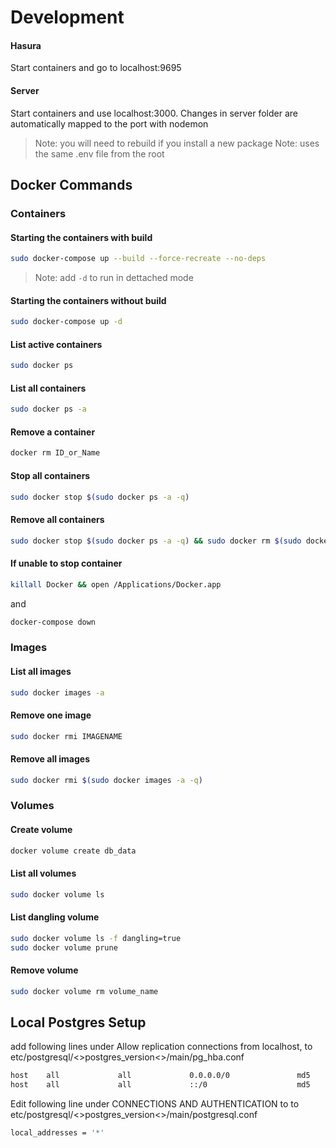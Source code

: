 # Development

#### Hasura
Start containers and go to localhost:9695

#### Server
Start containers and use localhost:3000. Changes in server folder are automatically mapped to the port with nodemon
> Note: you will need to rebuild if you install a new package
> Note: uses the same .env file from the root


## Docker Commands

### Containers
#### Starting the containers with build
```sh
sudo docker-compose up --build --force-recreate --no-deps
```
> Note: add `-d` to run in dettached mode


#### Starting the containers without build
```sh
sudo docker-compose up -d
```

#### List active containers
```sh
sudo docker ps
```

#### List all containers
```sh
sudo docker ps -a
```

#### Remove a container
```sh
docker rm ID_or_Name
```

#### Stop all containers
```sh
sudo docker stop $(sudo docker ps -a -q)
```

#### Remove all containers
```sh
sudo docker stop $(sudo docker ps -a -q) && sudo docker rm $(sudo docker ps -a -q) && sudo docker volume prune
```

#### If unable to stop container
```sh
killall Docker && open /Applications/Docker.app
```
and
```sh
docker-compose down
```


### Images
#### List all images
```sh
sudo docker images -a
```

#### Remove one image
```sh
sudo docker rmi IMAGENAME
```

#### Remove all images
```sh
sudo docker rmi $(sudo docker images -a -q)
```

### Volumes
#### Create volume
```sh
docker volume create db_data
```
#### List all volumes
```sh
sudo docker volume ls
```

#### List dangling volume
```sh
sudo docker volume ls -f dangling=true
sudo docker volume prune
``` 

#### Remove volume
```sh
sudo docker volume rm volume_name
```

## Local Postgres Setup
add following lines under Allow replication connections from localhost, to etc/postgresql/<>postgres_version<>/main/pg_hba.conf
```sh
host    all             all             0.0.0.0/0               md5
host    all             all             ::/0                    md5
```


Edit following line under CONNECTIONS AND AUTHENTICATION to to etc/postgresql/<>postgres_version<>/main/postgresql.conf
```sh
local_addresses = '*'
```
